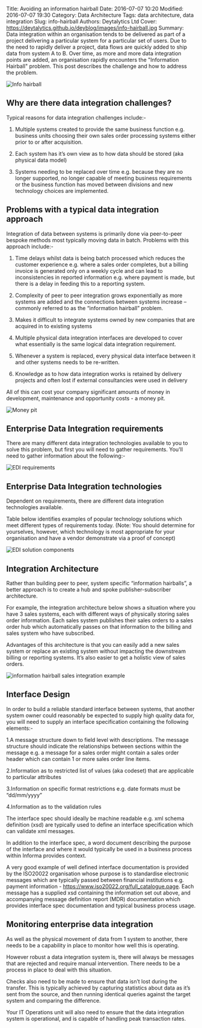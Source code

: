 Title: Avoiding an information hairball
Date: 2016-07-07 10:20
Modified: 2016-07-07 19:30
Category: Data Architecture
Tags: data architecture, data integration
Slug: info-hairball
Authors: Deytalytics Ltd
Cover: https://deytalytics.github.io/deyblog/images/info-hairball.jpg
Summary: Data integration within an organisation tends to be delivered as part of a project delivering a particular system for a particular set of users. Due to the need to rapidly deliver a project, data flows are quickly added to ship data from system A to B. Over time, as more and more data integration points are added, an organisation rapidly encounters the "Information Hairball" problem. This post describes the challenge and how to address the problem.

![Info hairball](https://deytalytics.github.io/deyblog/images/info-hairball.jpg)
## Why are there data integration challenges?
Typical reasons for data integration challenges include:-

1.  Multiple systems created to provide the same business function e.g. business units choosing their own sales order processing systems either prior to or after acquisition.

2. Each system has it’s own view as to how data should be stored (aka physical data model)

3. Systems needing to be replaced over time e.g. because they are no longer supported, no longer capable of meeting business requirements or the business function has moved between divisions and new technology choices are implemented.

## Problems with a typical data integration approach
Integration of data between systems is primarily done via peer-to-peer bespoke methods most typically moving data in batch. Problems with this approach include:-

1. Time delays whilst data is being batch processed which reduces the customer experience e.g. where a sales order completes, but a billing invoice is generated only on a weekly cycle and can lead to inconsistencies in reported information e.g. where payment is made, but there is a delay in feeding this to a reporting system.

2. Complexity of peer to peer integration grows exponentially as more systems are added and the connections between systems increase – commonly referred to as the “information hairball” problem.

3. Makes it difficult to integrate systems owned by new companies that are acquired in to existing systems

4. Multiple physical data integration interfaces are developed to cover what essentially is the same logical data integration requirement.

5. Whenever a system is replaced, every physical data interface between it and other systems needs to be re-written.

6. Knowledge as to how data integration works is retained by delivery projects and often lost if external consultancies were used in delivery

All of this can cost your company significant amounts of money in development, maintenance and opportunity costs - a money pit.

![Money pit](https://deytalytics.github.io/deyblog/images/money-pit.jpg)

## Enterprise Data Integration requirements
There are many different data integration technologies available to you to solve this problem, but first you will need to gather requirements. You'll need to gather information about the following:-

![EDI requirements](https://deytalytics.github.io/deyblog/images/edi-reqs.jpg)

## Enterprise Data Integration technologies
Dependent on requirements, there are different data integration technologies available.  

Table below identifies examples of popular technology solutions which meet different types of requirements today. (Note: You should determine for yourselves, however, which technology is most appropriate for your organisation and have a vendor demonstrate via a proof of concept)

![EDI solution components](https://deytalytics.github.io/deyblog/images/edi-solns.jpg)
## Integration Architecture
Rather than building peer to peer, system specific “information hairballs”, a better approach is to create a hub and spoke publisher-subscriber architecture.

For example, the integration architecture below shows a situation where you have 3 sales systems, each with different ways of physically storing sales order information. Each sales system publishes their sales orders to a sales order hub which automatically passes on that information to the billing and sales system who have subscribed.

Advantages of this architecture is that you can easily add a new sales system or replace an existing system without impacting the downstream billing or reporting systems. It’s also easier to get a holistic view of sales orders.

![information hairball sales integration example](https://deytalytics.github.io/deyblog/images/info-hairball-sales-example.jpg)

## Interface Design
In order to build a reliable standard interface between systems, that another system owner could reasonably be expected to supply high quality data for, you will need to supply an interface specification containing the following elements:-

1.A message structure down to field level with descriptions. The message structure should indicate the relationships between sections within the message e.g. a message for a sales order might contain a sales order header which can contain 1 or more sales order line items.

2.Information as to restricted list of values (aka codeset) that are applicable to particular attributes

3.Information on specific format restrictions e.g. date formats must be “dd/mm/yyyy”

4.Information as to the validation rules

The interface spec should ideally be machine readable e.g. xml schema definition (xsd) are typically used to define an interface specification which can validate xml messages.

In addition to the interface spec, a word document describing the purpose of the interface and where it would typically be used in a business process within Informa provides context.

A very good example of well defined interface documentation is provided by the ISO20022 
organisation whose purpose is to standardise electronic messages which are typically passed between financial institutions e.g. payment information - https://www.iso20022.org/full_catalogue.page. Each message has a supplied xsd containing the information set out above, and accompanying message definition report (MDR) documentation which provides interface spec documentation and typical business process usage.

## Monitoring enterprise data integration
As well as the physical movement of data from 1 system to another, there needs to be a capability in place to monitor how well this is operating.

However robust a data integration system is, there will always be messages that are rejected and require manual intervention. There needs to be a process in place to deal with this situation.

Checks also need to be made to ensure that data isn’t lost during the transfer. This is typically achieved by capturing statistics about data as it’s sent from the source, and then running identical queries against the target system and comparing the difference.

Your IT Operations unit will also need to ensure that the data integration system is operational, and is capable of handling peak transaction rates.